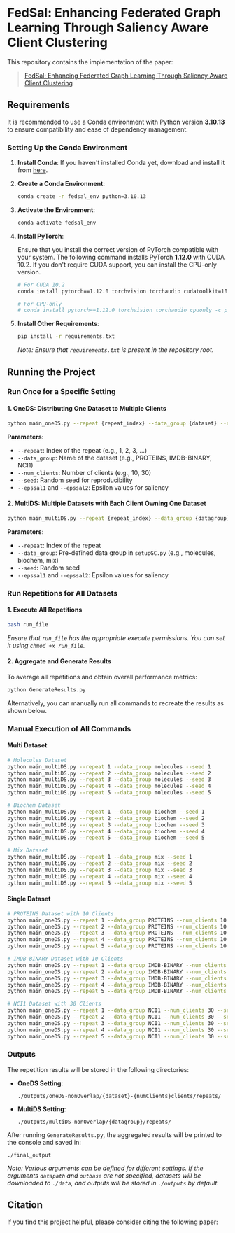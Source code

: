 # FedSal: Enhancing Federated Graph Learning Through Saliency Aware Client Clustering

This repository contains the implementation of the paper:

> [FedSal: Enhancing Federated Graph Learning Through Saliency Aware Client Clustering](#)

## Requirements

It is recommended to use a Conda environment with Python version **3.10.13** to ensure compatibility and ease of dependency management.

### Setting Up the Conda Environment

1. **Install Conda**: If you haven't installed Conda yet, download and install it from [here](https://docs.conda.io/en/latest/miniconda.html).

2. **Create a Conda Environment**:
   
   ```bash
   conda create -n fedsal_env python=3.10.13
   ```

3. **Activate the Environment**:
   
   ```bash
   conda activate fedsal_env
   ```

4. **Install PyTorch**:
   
   Ensure that you install the correct version of PyTorch compatible with your system. The following command installs PyTorch **1.12.0** with CUDA 10.2. If you don't require CUDA support, you can install the CPU-only version.

   ```bash
   # For CUDA 10.2
   conda install pytorch==1.12.0 torchvision torchaudio cudatoolkit=10.2 -c pytorch

   # For CPU-only
   # conda install pytorch==1.12.0 torchvision torchaudio cpuonly -c pytorch
   ```

5. **Install Other Requirements**:
   
   ```bash
   pip install -r requirements.txt
   ```

   *Note: Ensure that `requirements.txt` is present in the repository root.*

## Running the Project

### Run Once for a Specific Setting

#### 1. OneDS: Distributing One Dataset to Multiple Clients

```bash
python main_oneDS.py --repeat {repeat_index} --data_group {dataset} --num_clients {num_clients} --seed {random_seed} --epssal1 {epsilon_1} --epssal2 {epsilon_2}
```

**Parameters:**
- `--repeat`: Index of the repeat (e.g., 1, 2, 3, ...)
- `--data_group`: Name of the dataset (e.g., PROTEINS, IMDB-BINARY, NCI1)
- `--num_clients`: Number of clients (e.g., 10, 30)
- `--seed`: Random seed for reproducibility
- `--epssal1` and `--epssal2`: Epsilon values for saliency

#### 2. MultiDS: Multiple Datasets with Each Client Owning One Dataset

```bash
python main_multiDS.py --repeat {repeat_index} --data_group {datagroup} --seed {random_seed} --epssal1 {epsilon_1} --epssal2 {epsilon_2}
```

**Parameters:**
- `--repeat`: Index of the repeat
- `--data_group`: Pre-defined data group in `setupGC.py` (e.g., molecules, biochem, mix)
- `--seed`: Random seed
- `--epssal1` and `--epssal2`: Epsilon values for saliency

### Run Repetitions for All Datasets

#### 1. Execute All Repetitions

```bash
bash run_file
```

*Ensure that `run_file` has the appropriate execute permissions. You can set it using `chmod +x run_file`.*

#### 2. Aggregate and Generate Results

To average all repetitions and obtain overall performance metrics:

```bash
python GenerateResults.py
```

Alternatively, you can manually run all commands to recreate the results as shown below.

### Manual Execution of All Commands

#### Multi Dataset

```bash
# Molecules Dataset
python main_multiDS.py --repeat 1 --data_group molecules --seed 1 
python main_multiDS.py --repeat 2 --data_group molecules --seed 2 
python main_multiDS.py --repeat 3 --data_group molecules --seed 3 
python main_multiDS.py --repeat 4 --data_group molecules --seed 4 
python main_multiDS.py --repeat 5 --data_group molecules --seed 5 

# Biochem Dataset
python main_multiDS.py --repeat 1 --data_group biochem --seed 1 
python main_multiDS.py --repeat 2 --data_group biochem --seed 2 
python main_multiDS.py --repeat 3 --data_group biochem --seed 3 
python main_multiDS.py --repeat 4 --data_group biochem --seed 4 
python main_multiDS.py --repeat 5 --data_group biochem --seed 5 

# Mix Dataset
python main_multiDS.py --repeat 1 --data_group mix --seed 1 
python main_multiDS.py --repeat 2 --data_group mix --seed 2 
python main_multiDS.py --repeat 3 --data_group mix --seed 3 
python main_multiDS.py --repeat 4 --data_group mix --seed 4 
python main_multiDS.py --repeat 5 --data_group mix --seed 5 
```

#### Single Dataset

```bash
# PROTEINS Dataset with 10 Clients
python main_oneDS.py --repeat 1 --data_group PROTEINS --num_clients 10 --seed 1
python main_oneDS.py --repeat 2 --data_group PROTEINS --num_clients 10 --seed 2
python main_oneDS.py --repeat 3 --data_group PROTEINS --num_clients 10 --seed 3
python main_oneDS.py --repeat 4 --data_group PROTEINS --num_clients 10 --seed 4
python main_oneDS.py --repeat 5 --data_group PROTEINS --num_clients 10 --seed 5

# IMDB-BINARY Dataset with 10 Clients
python main_oneDS.py --repeat 1 --data_group IMDB-BINARY --num_clients 10 --seed 1
python main_oneDS.py --repeat 2 --data_group IMDB-BINARY --num_clients 10 --seed 2
python main_oneDS.py --repeat 3 --data_group IMDB-BINARY --num_clients 10 --seed 3
python main_oneDS.py --repeat 4 --data_group IMDB-BINARY --num_clients 10 --seed 4
python main_oneDS.py --repeat 5 --data_group IMDB-BINARY --num_clients 10 --seed 5

# NCI1 Dataset with 30 Clients
python main_oneDS.py --repeat 1 --data_group NCI1 --num_clients 30 --seed 1
python main_oneDS.py --repeat 2 --data_group NCI1 --num_clients 30 --seed 2
python main_oneDS.py --repeat 3 --data_group NCI1 --num_clients 30 --seed 3
python main_oneDS.py --repeat 4 --data_group NCI1 --num_clients 30 --seed 4
python main_oneDS.py --repeat 5 --data_group NCI1 --num_clients 30 --seed 5
```

### Outputs

The repetition results will be stored in the following directories:

- **OneDS Setting**:
  ```
  ./outputs/oneDS-nonOverlap/{dataset}-{numClients}clients/repeats/
  ```

- **MultiDS Setting**:
  ```
  ./outputs/multiDS-nonOverlap/{datagroup}/repeats/
  ```

After running `GenerateResults.py`, the aggregated results will be printed to the console and saved in:

```
./final_output
```

*Note: Various arguments can be defined for different settings. If the arguments `datapath` and `outbase` are not specified, datasets will be downloaded to `./data`, and outputs will be stored in `./outputs` by default.*

## Citation

If you find this project helpful, please consider citing the following paper:

```bibtex

```